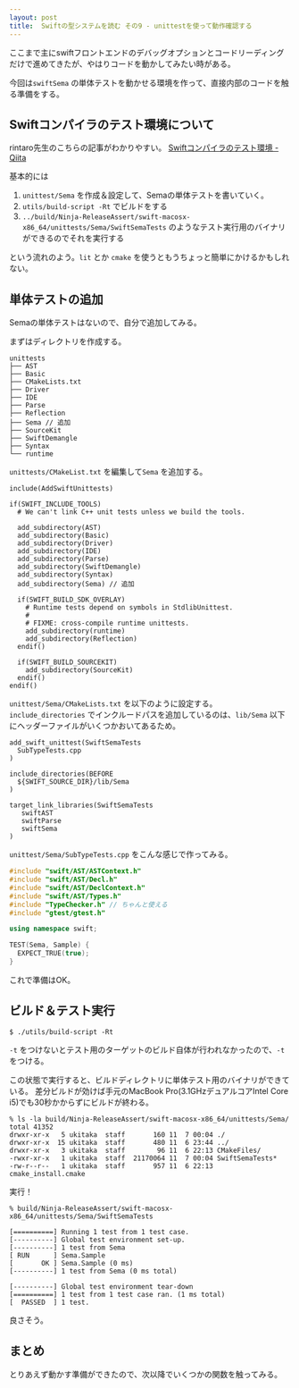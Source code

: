```yaml
---
layout: post
title:  Swiftの型システムを読む その9 - unittestを使って動作確認する
---
```


ここまで主にswiftフロントエンドのデバッグオプションとコードリーディングだけで進めてきたが、やはりコードを動かしてみたい時がある。

今回は`swiftSema` の単体テストを動かせる環境を作って、直接内部のコードを触る準備をする。

## Swiftコンパイラのテスト環境について
rintaro先生のこちらの記事がわかりやすい。 [Swiftコンパイラのテスト環境 - Qiita](https://qiita.com/rintaro/items/2f84776cf1629150b312)

基本的には

1. `unittest/Sema` を作成＆設定して、Semaの単体テストを書いていく。
2. `utils/build-script -Rt` でビルドをする
3. `../build/Ninja-ReleaseAssert/swift-macosx-x86_64/unittests/Sema/SwiftSemaTests` のようなテスト実行用のバイナリができるのでそれを実行する

という流れのよう。`lit` とか `cmake` を使うともうちょっと簡単にかけるかもしれない。

## 単体テストの追加
Semaの単体テストはないので、自分で追加してみる。

まずはディレクトリを作成する。

```
unittests
├── AST
├── Basic
├── CMakeLists.txt
├── Driver
├── IDE
├── Parse
├── Reflection
├── Sema // 追加
├── SourceKit
├── SwiftDemangle
├── Syntax
└── runtime
```

`unittests/CMakeList.txt` を編集して`Sema` を追加する。

```
include(AddSwiftUnittests)

if(SWIFT_INCLUDE_TOOLS)
  # We can't link C++ unit tests unless we build the tools.

  add_subdirectory(AST)
  add_subdirectory(Basic)
  add_subdirectory(Driver)
  add_subdirectory(IDE)
  add_subdirectory(Parse)
  add_subdirectory(SwiftDemangle)
  add_subdirectory(Syntax)
  add_subdirectory(Sema) // 追加

  if(SWIFT_BUILD_SDK_OVERLAY)
    # Runtime tests depend on symbols in StdlibUnittest.
    #
    # FIXME: cross-compile runtime unittests.
    add_subdirectory(runtime)
    add_subdirectory(Reflection)
  endif()

  if(SWIFT_BUILD_SOURCEKIT)
    add_subdirectory(SourceKit)
  endif()
endif()
```

`unittest/Sema/CMakeLists.txt` を以下のように設定する。
`include_directories` でインクルードパスを追加しているのは、`lib/Sema` 以下にヘッダーファイルがいくつかおいてあるため。

```
add_swift_unittest(SwiftSemaTests
  SubTypeTests.cpp
)

include_directories(BEFORE
  ${SWIFT_SOURCE_DIR}/lib/Sema
)

target_link_libraries(SwiftSemaTests
   swiftAST
   swiftParse
   swiftSema
)
```


`unittest/Sema/SubTypeTests.cpp` をこんな感じで作ってみる。

```cpp
#include "swift/AST/ASTContext.h"
#include "swift/AST/Decl.h"
#include "swift/AST/DeclContext.h"
#include "swift/AST/Types.h"
#include "TypeChecker.h" // ちゃんと使える
#include "gtest/gtest.h"

using namespace swift;

TEST(Sema, Sample) {
  EXPECT_TRUE(true);
}
```


これで準備はOK。

## ビルド＆テスト実行

```
$ ./utils/build-script -Rt
```

`-t` をつけないとテスト用のターゲットのビルド自体が行われなかったので、`-t` をつける。


この状態で実行すると、ビルドディレクトリに単体テスト用のバイナリができている。
差分ビルドが効けば手元のMacBook Pro(3.1GHzデュアルコアIntel Core i5)でも30秒かからずにビルドが終わる。

```
% ls -la build/Ninja-ReleaseAssert/swift-macosx-x86_64/unittests/Sema/
total 41352
drwxr-xr-x   5 ukitaka  staff       160 11  7 00:04 ./
drwxr-xr-x  15 ukitaka  staff       480 11  6 23:44 ../
drwxr-xr-x   3 ukitaka  staff        96 11  6 22:13 CMakeFiles/
-rwxr-xr-x   1 ukitaka  staff  21170064 11  7 00:04 SwiftSemaTests*
-rw-r--r--   1 ukitaka  staff       957 11  6 22:13 cmake_install.cmake
```

実行！

```
% build/Ninja-ReleaseAssert/swift-macosx-x86_64/unittests/Sema/SwiftSemaTests
```

```
[==========] Running 1 test from 1 test case.
[----------] Global test environment set-up.
[----------] 1 test from Sema
[ RUN      ] Sema.Sample
[       OK ] Sema.Sample (0 ms)
[----------] 1 test from Sema (0 ms total)

[----------] Global test environment tear-down
[==========] 1 test from 1 test case ran. (1 ms total)
[  PASSED  ] 1 test.
```

良さそう。

## まとめ

とりあえず動かす準備ができたので、次以降でいくつかの関数を触ってみる。
